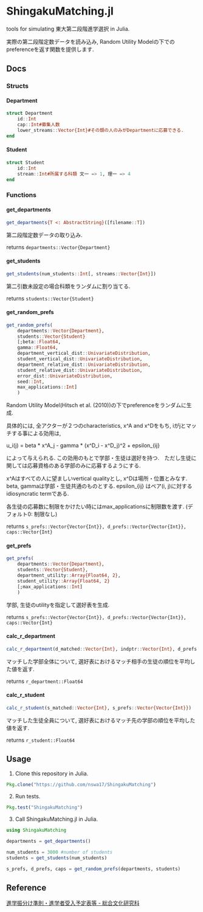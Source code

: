 # ShingakuMatching.jl
tools for simulating 東大第二段階進学選択 in Julia.

実際の第二段階定数データを読み込み, Random Utility Modelの下でのpreferenceを返す関数を提供します.

## Docs

### Structs

#### Department
```julia
struct Department
    id::Int
    cap::Int#募集人数
    lower_streams::Vector{Int}#その類の人のみがDepartmentに応募できる.
end
```

#### Student
```julia
struct Student
    id::Int
    stream::Int#所属する科類 文一 => 1, 理一 => 4
end
```

### Functions

#### get_departments
```julia
get_departments{T <: AbstractString}([filename::T])
```

第二段階定数データの取り込み.

returns `departments::Vector{Department}`

#### get_students
```julia
get_students(num_students::Int[, streams::Vector{Int}])
```

第二引数未設定の場合科類をランダムに割り当てる.

returns `students::Vector{Student}`

#### get_random_prefs
```julia
get_random_prefs(
    departments::Vector{Department},
    students::Vector{Student}
    [;beta::Float64,
    gamma::Float64,
    department_vertical_dist::UnivariateDistribution,
    student_vertical_dist::UnivariateDistribution,
    department_relative_dist::UnivariateDistribution,
    student_relative_dist::UnivariateDistribution,
    error_dist::UnivariateDistribution,
    seed::Int,
    max_applications::Int]
    )
```

Random Utility Model(Hitsch et al. (2010))の下でpreferenceをランダムに生成.

具体的には, 全アクターが２つのcharacteristics, x^A and x^Dをもち, iがjとマッチする事による効用は,

u_i(j) = beta * x^A_j - gamma * (x^D_i - x^D_j)^2 + epsilon_{ij}

によって与えられる. この効用のもとで学部・生徒は選好を持つ.　ただし生徒に関しては応募資格のある学部のみに応募するようにする.

x^Aはすべての人に望ましいvertical qualityとし, x^Dは場所・位置とみなす. beta, gammaは学部・生徒共通のものとする.
epsilon_{ij} はペア(i, j)に対するidiosyncratic termである.

各生徒の応募数に制限をかけたい時にはmax_applicationsに制限数を渡す. (デフォルト0: 制限なし)

returns `s_prefs::Vector{Vector{Int}}, d_prefs::Vector{Vector{Int}}, caps::Vector{Int}`

#### get_prefs
```julia
get_prefs(
    departments::Vector{Department},
    students::Vector{Student},
    department_utility::Array{Float64, 2},
    student_utility::Array{Float64, 2}
    [;max_applications::Int]
    )
```

学部, 生徒のutilityを指定して選好表を生成.

returns `s_prefs::Vector{Vector{Int}}, d_prefs::Vector{Vector{Int}}, caps::Vector{Int}`

#### calc_r_department
```julia
calc_r_department(d_matched::Vector{Int}, indptr::Vector{Int}, d_prefs::Vector{Vector{Int}})
```

マッチした学部全体について, 選好表におけるマッチ相手の生徒の順位を平均した値を返す.

returns `r_department::Float64`

#### calc_r_student
```julia
calc_r_student(s_matched::Vector{Int}, s_prefs::Vector{Vector{Int}})
```

マッチした生徒全員について, 選好表におけるマッチ先の学部の順位を平均した値を返す.

returns `r_student::Float64`

## Usage

1. Clone this repository in Julia.
```julia
Pkg.clone("https://github.com/nswa17/ShingakuMatching")
```

2. Run tests.
```julia
Pkg.test("ShingakuMatching")
```

3. Call ShingakuMatching.jl in Julia.

```julia
using ShingakuMatching

departments = get_departments()

num_students = 3000 #number of students
students = get_students(num_students)

s_prefs, d_prefs, caps = get_random_prefs(departments, students)
```

## Reference

[進学振分け準則・進学者受入予定表等 - 総合文化研究科](http://www.c.u-tokyo.ac.jp/zenki/news/kyoumu/file/2014/h27_shinfuritebiki.pdf)
